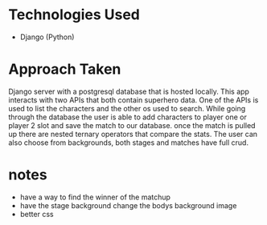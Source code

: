 # Technologies Used
- Django (Python)

# Approach Taken

Django server with a postgresql database that is hosted locally. This app interacts with two APIs that both contain superhero data. One of the APIs is used to list the characters and the other os used to search. While going through the database the user is able to add characters to player one or player 2 slot and save the match to our database. once the match is pulled up there are nested ternary operators that compare the stats. The user can also choose from backgrounds, both stages and matches have full crud.

# notes
- have a way to find the winner of the matchup
- have the stage background change the bodys background image
- better css
